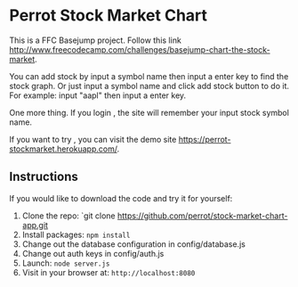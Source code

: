 # Perrot Stock Market Chart

This is a FFC Basejump project. Follow this link http://www.freecodecamp.com/challenges/basejump-chart-the-stock-market.

You can add stock by input a symbol name then input a enter key to find the stock graph. Or just input a symbol name and click add stock button to do it. For example: input "aapl" then input a enter key. 

One more thing. If you login , the site will remember your input stock symbol name. 

If you want to try , you can visit the demo site https://perrot-stockmarket.herokuapp.com/.

## Instructions

If you would like to download the code and try it for yourself:

1. Clone the repo: `git clone https://github.com/perrot/stock-market-chart-app.git
2. Install packages: `npm install`
3. Change out the database configuration in config/database.js
4. Change out auth keys in config/auth.js
5. Launch: `node server.js`
6. Visit in your browser at: `http://localhost:8080`
